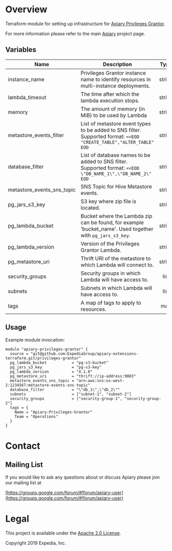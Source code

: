 # Overview

Terraform module for setting up infrastructure for [Apiary Privileges Grantor](https://github.com/ExpediaGroup/apiary-extensions/tree/master/apiary-metastore-events/apiary-metastore-consumers/privileges-grantor).

For more information please refer to the main [Apiary](https://github.com/ExpediaInc/apiary) project page.

## Variables

| Name | Description | Type | Default | Required |
|------|-------------|:----:|:-----:|:-----:|
| instance\_name | Privileges Grantor instance name to identify resources in multi-instance deployments. | string | `""` | no |
| lambda\_timeout | The time after which the lambda execution stops. | string | `"200"` | no |
| memory | The amount of memory (in MiB) to be used by Lambda | string | `"512"` | no |
| metastore\_events\_filter | List of metastore event types to be added to SNS filter. Supported format: `<<EOD "CREATE_TABLE","ALTER_TABLE" EOD` | string | `"\"CREATE_TABLE\",\"ALTER_TABLE\""` | no |
| database\_filter | List of database names to be added to SNS filter. Supported format: `<<EOD \"DB_NAME_1\",\"DB_NAME_2\" EOD` | string | n/a | yes |
| metastore\_events\_sns\_topic | SNS Topic for Hive Metastore events. | string | n/a | yes |
| pg\_jars\_s3\_key | S3 key where zip file is located. | string | n/a | yes |
| pg\_lambda\_bucket | Bucket where the Lambda zip can be found, for example 'bucket_name'. Used together with `pg_jars_s3_key`. | string | n/a | yes |
| pg\_lambda\_version | Version of the Privileges Grantor Lambda. | string | n/a | yes |
| pg\_metastore\_uri | Thrift URI of the metastore to which Lambda will connect to. | string | n/a | yes |
| security\_groups | Security groups in which Lambda will have access to. | list | n/a | yes |
| subnets | Subnets in which Lambda will have access to. | list | n/a | yes |
| tags | A map of tags to apply to resources. | map | `<map>` | no |

## Usage

Example module invocation:
```
module "apiary-privileges-grantor" {
  source = "git@github.com:ExpediaGroup/apiary-extensions-terraform.git/privileges-grantor"
  pg_lambda_bucket           = "pg-s3-bucket"
  pg_jars_s3_key             = "pg-s3-key"
  pg_lambda_version          = "4.1.0"
  pg_metastore_uri           = "thrift://ip-address:9083"
  metastore_events_sns_topic = "arn:aws:sns:us-west-2:1234567:metastore-events-sns-topic"
  database_filter            = "\"db_1\",\"db_2\""
  subnets                    = ["subnet-1", "subnet-2"]
  security_groups            = ["security-group-1", "security-group-2"]
  tags = {
    Name = "Apiary-Privileges-Grantor"
    Team = "Operations"
  }
}

```

# Contact

## Mailing List
If you would like to ask any questions about or discuss Apiary please join our mailing list at

  [https://groups.google.com/forum/#!forum/apiary-user](https://groups.google.com/forum/#!forum/apiary-user)

# Legal
This project is available under the [Apache 2.0 License](http://www.apache.org/licenses/LICENSE-2.0.html).

Copyright 2019 Expedia, Inc.
